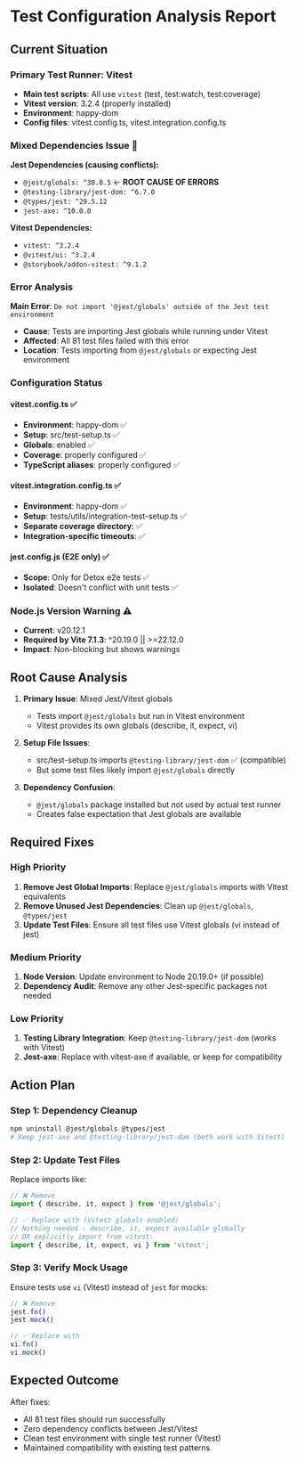 # Test Configuration Analysis Report

## Current Situation

### Primary Test Runner: Vitest
- **Main test scripts**: All use `vitest` (test, test:watch, test:coverage)
- **Vitest version**: 3.2.4 (properly installed)
- **Environment**: happy-dom
- **Config files**: vitest.config.ts, vitest.integration.config.ts

### Mixed Dependencies Issue 🚨

**Jest Dependencies (causing conflicts):**
- `@jest/globals: ^30.0.5` ← **ROOT CAUSE OF ERRORS**
- `@testing-library/jest-dom: ^6.7.0`
- `@types/jest: ^29.5.12`
- `jest-axe: ^10.0.0`

**Vitest Dependencies:**
- `vitest: ^3.2.4`
- `@vitest/ui: ^3.2.4`
- `@storybook/addon-vitest: ^9.1.2`

### Error Analysis

**Main Error**: `Do not import '@jest/globals' outside of the Jest test environment`
- **Cause**: Tests are importing Jest globals while running under Vitest
- **Affected**: All 81 test files failed with this error
- **Location**: Tests importing from `@jest/globals` or expecting Jest environment

### Configuration Status

#### vitest.config.ts ✅
- **Environment**: happy-dom ✅
- **Setup**: src/test-setup.ts ✅
- **Globals**: enabled ✅
- **Coverage**: properly configured ✅
- **TypeScript aliases**: properly configured ✅

#### vitest.integration.config.ts ✅  
- **Environment**: happy-dom ✅
- **Setup**: tests/utils/integration-test-setup.ts ✅
- **Separate coverage directory**: ✅
- **Integration-specific timeouts**: ✅

#### jest.config.js (E2E only) ✅
- **Scope**: Only for Detox e2e tests ✅
- **Isolated**: Doesn't conflict with unit tests ✅

### Node.js Version Warning ⚠️
- **Current**: v20.12.1
- **Required by Vite 7.1.3**: ^20.19.0 || >=22.12.0
- **Impact**: Non-blocking but shows warnings

## Root Cause Analysis

1. **Primary Issue**: Mixed Jest/Vitest globals
   - Tests import `@jest/globals` but run in Vitest environment
   - Vitest provides its own globals (describe, it, expect, vi)

2. **Setup File Issues**: 
   - src/test-setup.ts imports `@testing-library/jest-dom` ✅ (compatible)
   - But some test files likely import `@jest/globals` directly

3. **Dependency Confusion**:
   - `@jest/globals` package installed but not used by actual test runner
   - Creates false expectation that Jest globals are available

## Required Fixes

### High Priority
1. **Remove Jest Global Imports**: Replace `@jest/globals` imports with Vitest equivalents
2. **Remove Unused Jest Dependencies**: Clean up `@jest/globals`, `@types/jest`
3. **Update Test Files**: Ensure all test files use Vitest globals (vi instead of jest)

### Medium Priority  
1. **Node Version**: Update environment to Node 20.19.0+ (if possible)
2. **Dependency Audit**: Remove any other Jest-specific packages not needed

### Low Priority
1. **Testing Library Integration**: Keep `@testing-library/jest-dom` (works with Vitest)
2. **Jest-axe**: Replace with vitest-axe if available, or keep for compatibility

## Action Plan

### Step 1: Dependency Cleanup
```bash
npm uninstall @jest/globals @types/jest
# Keep jest-axe and @testing-library/jest-dom (both work with Vitest)
```

### Step 2: Update Test Files  
Replace imports like:
```typescript
// ❌ Remove
import { describe, it, expect } from '@jest/globals';

// ✅ Replace with (Vitest globals enabled)
// Nothing needed - describe, it, expect available globally
// OR explicitly import from vitest:
import { describe, it, expect, vi } from 'vitest';
```

### Step 3: Verify Mock Usage
Ensure tests use `vi` (Vitest) instead of `jest` for mocks:
```typescript
// ❌ Remove
jest.fn()
jest.mock()

// ✅ Replace with  
vi.fn()
vi.mock()
```

## Expected Outcome
After fixes:
- All 81 test files should run successfully
- Zero dependency conflicts between Jest/Vitest
- Clean test environment with single test runner (Vitest)
- Maintained compatibility with existing test patterns